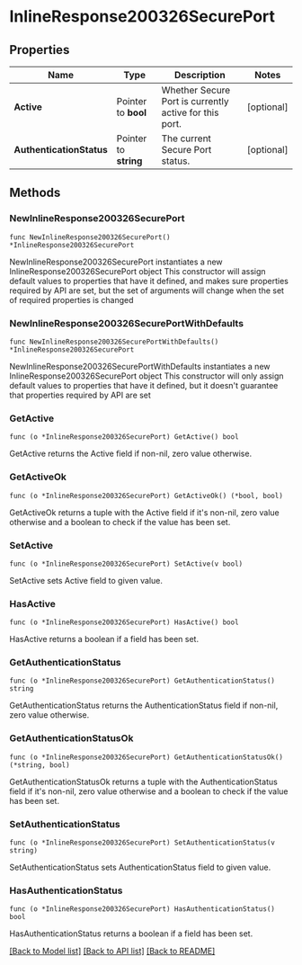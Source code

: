 # InlineResponse200326SecurePort

## Properties

Name | Type | Description | Notes
------------ | ------------- | ------------- | -------------
**Active** | Pointer to **bool** | Whether Secure Port is currently active for this port. | [optional] 
**AuthenticationStatus** | Pointer to **string** | The current Secure Port status. | [optional] 

## Methods

### NewInlineResponse200326SecurePort

`func NewInlineResponse200326SecurePort() *InlineResponse200326SecurePort`

NewInlineResponse200326SecurePort instantiates a new InlineResponse200326SecurePort object
This constructor will assign default values to properties that have it defined,
and makes sure properties required by API are set, but the set of arguments
will change when the set of required properties is changed

### NewInlineResponse200326SecurePortWithDefaults

`func NewInlineResponse200326SecurePortWithDefaults() *InlineResponse200326SecurePort`

NewInlineResponse200326SecurePortWithDefaults instantiates a new InlineResponse200326SecurePort object
This constructor will only assign default values to properties that have it defined,
but it doesn't guarantee that properties required by API are set

### GetActive

`func (o *InlineResponse200326SecurePort) GetActive() bool`

GetActive returns the Active field if non-nil, zero value otherwise.

### GetActiveOk

`func (o *InlineResponse200326SecurePort) GetActiveOk() (*bool, bool)`

GetActiveOk returns a tuple with the Active field if it's non-nil, zero value otherwise
and a boolean to check if the value has been set.

### SetActive

`func (o *InlineResponse200326SecurePort) SetActive(v bool)`

SetActive sets Active field to given value.

### HasActive

`func (o *InlineResponse200326SecurePort) HasActive() bool`

HasActive returns a boolean if a field has been set.

### GetAuthenticationStatus

`func (o *InlineResponse200326SecurePort) GetAuthenticationStatus() string`

GetAuthenticationStatus returns the AuthenticationStatus field if non-nil, zero value otherwise.

### GetAuthenticationStatusOk

`func (o *InlineResponse200326SecurePort) GetAuthenticationStatusOk() (*string, bool)`

GetAuthenticationStatusOk returns a tuple with the AuthenticationStatus field if it's non-nil, zero value otherwise
and a boolean to check if the value has been set.

### SetAuthenticationStatus

`func (o *InlineResponse200326SecurePort) SetAuthenticationStatus(v string)`

SetAuthenticationStatus sets AuthenticationStatus field to given value.

### HasAuthenticationStatus

`func (o *InlineResponse200326SecurePort) HasAuthenticationStatus() bool`

HasAuthenticationStatus returns a boolean if a field has been set.


[[Back to Model list]](../README.md#documentation-for-models) [[Back to API list]](../README.md#documentation-for-api-endpoints) [[Back to README]](../README.md)


